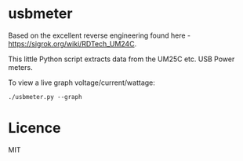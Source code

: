 # usbmeter

Based on the excellent reverse engineering found here - https://sigrok.org/wiki/RDTech_UM24C.  

This little Python script extracts data from the UM25C etc. USB Power meters.

To view a live graph voltage/current/wattage:

```
./usbmeter.py --graph
```

# Licence

MIT

